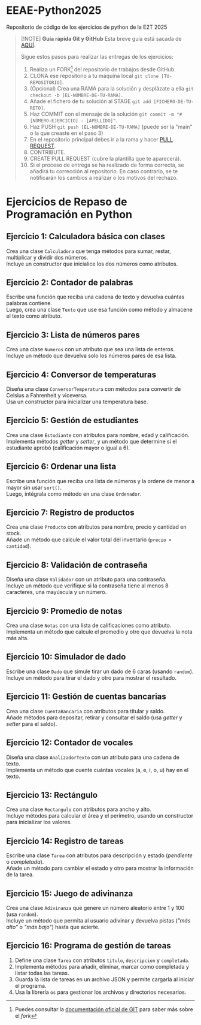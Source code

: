 # EEAE-Python2025
Repositorio de código de los ejercicios de python de la E2T 2025

> [!NOTE] **Guía rápida Git y GitHub**
> Esta breve guía está sacada de [AQUÍ](https://github.com/mouredev/roadmap-retos-programacion/tree/main?tab=readme-ov-file#gu%C3%ADa-r%C3%A1pida-git-y-github).
>
> Sigue estos pasos para realizar las entregas de los ejercicios:
> 1. Realiza un FORK[^1] del repositorio de trabajos desde GitHub.
> 2. CLONA ese repositorio a tu máquina local `git clone [TU-REPOSITORIO]`.
> 3. (Opcional) Crea una RAMA para la solución y desplázate a ella `git checkout -b [EL-NOMBRE-DE-TU-RAMA]`.
> 4. Añade el fichero de tu solución al STAGE `git add [FICHERO-DE-TU-RETO]`.
> 5. Haz COMMIT con el mensaje de la solución `git commit -m "#[NÚMERO-EJERCICIO] - [APELLIDO]"`.
> 6. Haz PUSH `git push [EL-NOMBRE-DE-TU-RAMA]` (puede ser la "main" o la que creaste en el paso 3)
> 7. En el repositorio principal debes ir a la rama y hacer [PULL REQUEST](https://docs.github.com/es/pull-requests/collaborating-with-pull-requests/proposing-changes-to-your-work-with-pull-requests/creating-a-pull-request).
> 8. CONTRIBUTE.
> 9. CREATE PULL REQUEST (cubre la plantilla que te aparecerá).
> 10. Si el proceso de entrega se ha realizado de forma correcta, se añadirá tu corrección al repositorio. En caso contrario, se te notificarán los cambios a realizar o los motivos del rechazo.

[^1]: Puedes consultar la [documentación oficial de GIT](https://git-scm.com/book/es/v2/GitHub-Participando-en-Proyectos) para saber más sobre el *fork*

# Ejercicios de Repaso de Programación en Python

## Ejercicio 1: Calculadora básica con clases
Crea una clase `Calculadora` que tenga métodos para sumar, restar, multiplicar y dividir dos números.  
Incluye un constructor que inicialice los dos números como atributos.

## Ejercicio 2: Contador de palabras
Escribe una función que reciba una cadena de texto y devuelva cuántas palabras contiene.  
Luego, crea una clase `Texto` que use esa función como método y almacene el texto como atributo.

## Ejercicio 3: Lista de números pares
Crea una clase `Numeros` con un atributo que sea una lista de enteros.  
Incluye un método que devuelva solo los números pares de esa lista.

## Ejercicio 4: Conversor de temperaturas
Diseña una clase `ConversorTemperatura` con métodos para convertir de Celsius a Fahrenheit y viceversa.  
Usa un constructor para inicializar una temperatura base.

## Ejercicio 5: Gestión de estudiantes
Crea una clase `Estudiante` con atributos para nombre, edad y calificación.  
Implementa métodos *getter* y *setter*, y un método que determine si el estudiante aprobó (calificación mayor o igual a 6).

## Ejercicio 6: Ordenar una lista
Escribe una función que reciba una lista de números y la ordene de menor a mayor sin usar `sort()`.  
Luego, intégrala como método en una clase `Ordenador`.

## Ejercicio 7: Registro de productos
Crea una clase `Producto` con atributos para nombre, precio y cantidad en stock.  
Añade un método que calcule el valor total del inventario (`precio × cantidad`).

## Ejercicio 8: Validación de contraseña
Diseña una clase `Validador` con un atributo para una contraseña.  
Incluye un método que verifique si la contraseña tiene al menos 8 caracteres, una mayúscula y un número.

## Ejercicio 9: Promedio de notas
Crea una clase `Notas` con una lista de calificaciones como atributo.  
Implementa un método que calcule el promedio y otro que devuelva la nota más alta.

## Ejercicio 10: Simulador de dado
Escribe una clase `Dado` que simule tirar un dado de 6 caras (usando `random`).  
Incluye un método para tirar el dado y otro para mostrar el resultado.

## Ejercicio 11: Gestión de cuentas bancarias
Crea una clase `CuentaBancaria` con atributos para titular y saldo.  
Añade métodos para depositar, retirar y consultar el saldo (usa *getter* y *setter* para el saldo).

## Ejercicio 12: Contador de vocales
Diseña una clase `AnalizadorTexto` con un atributo para una cadena de texto.  
Implementa un método que cuente cuántas vocales (a, e, i, o, u) hay en el texto.

## Ejercicio 13: Rectángulo
Crea una clase `Rectangulo` con atributos para ancho y alto.  
Incluye métodos para calcular el área y el perímetro, usando un constructor para inicializar los valores.

## Ejercicio 14: Registro de tareas
Escribe una clase `Tarea` con atributos para descripción y estado (*pendiente* o *completada*).  
Añade un método para cambiar el estado y otro para mostrar la información de la tarea.

## Ejercicio 15: Juego de adivinanza
Crea una clase `Adivinanza` que genere un número aleatorio entre 1 y 100 (usa `random`).  
Incluye un método que permita al usuario adivinar y devuelva pistas (*"más alto"* o *"más bajo"*) hasta que acierte.

## Ejercicio 16: Programa de gestión de tareas
1. Define una clase `Tarea` con atributos `titulo`, `descripcion` y `completada`.
2. Implementa métodos para añadir, eliminar, marcar como completada y listar todas las tareas.
3. Guarda la lista de tareas en un archivo JSON y permite cargarla al iniciar el programa.
4. Usa la librería `os` para gestionar los archivos y directorios necesarios.

